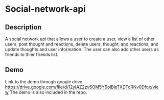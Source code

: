 # Social-network-api

## Description

A social network api that allows a user to create a user, view a list of other users, post thought and reactions, delete users, thought, and reactions, and update thoughts and user information. The user can also add other users as friends to thier friends list.

## Demo

Link to the demo through google drive:
https://drive.google.com/file/d/12yIAZ2zv6OM5Y6olBleTXDTcRNv0Dfqx/view
The demo is also included in the repo.